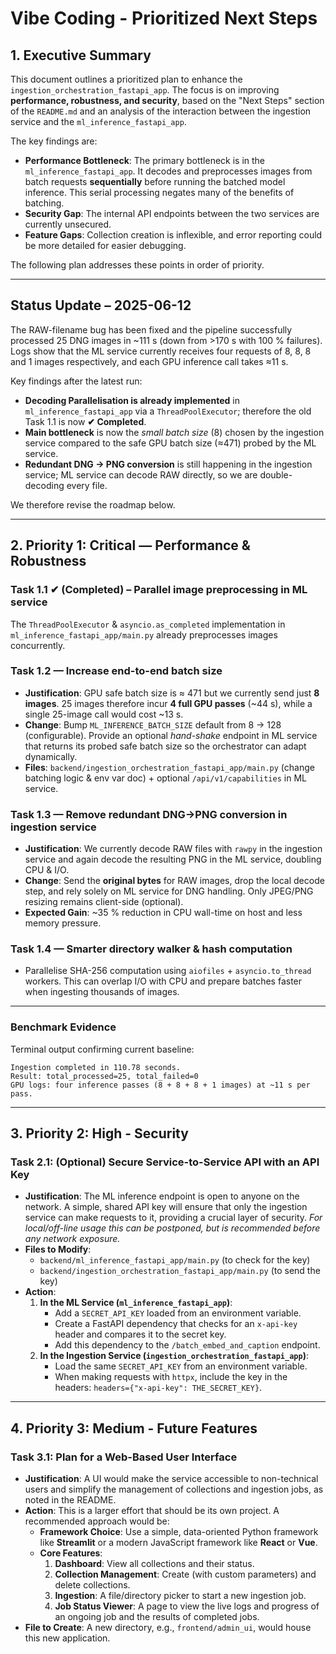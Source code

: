 # Vibe Coding - Prioritized Next Steps

## 1. Executive Summary

This document outlines a prioritized plan to enhance the `ingestion_orchestration_fastapi_app`. The focus is on improving **performance, robustness, and security**, based on the "Next Steps" section of the `README.md` and an analysis of the interaction between the ingestion service and the `ml_inference_fastapi_app`.

The key findings are:
- **Performance Bottleneck**: The primary bottleneck is in the `ml_inference_fastapi_app`. It decodes and preprocesses images from batch requests **sequentially** before running the batched model inference. This serial processing negates many of the benefits of batching.
- **Security Gap**: The internal API endpoints between the two services are currently unsecured.
- **Feature Gaps**: Collection creation is inflexible, and error reporting could be more detailed for easier debugging.

The following plan addresses these points in order of priority.

---

## Status Update – 2025-06-12

The RAW-filename bug has been fixed and the pipeline successfully processed 25 DNG images in ~111 s (down from >170 s with 100 % failures).  Logs show that the ML service currently receives four requests of 8, 8, 8 and 1 images respectively, and each GPU inference call takes ≈11 s.  

Key findings after the latest run:

* **Decoding Parallelisation is already implemented** in `ml_inference_fastapi_app` via a `ThreadPoolExecutor`; therefore the old Task 1.1 is now **✔ Completed**.
* **Main bottleneck** is now the *small batch size* (8) chosen by the ingestion service compared to the safe GPU batch size (≈471) probed by the ML service.
* **Redundant DNG → PNG conversion** is still happening in the ingestion service; ML service can decode RAW directly, so we are double-decoding every file.

We therefore revise the roadmap below.

---

## 2. Priority 1: Critical — Performance & Robustness

### Task 1.1 ✔ (Completed) – Parallel image preprocessing in ML service
The `ThreadPoolExecutor` & `asyncio.as_completed` implementation in `ml_inference_fastapi_app/main.py` already preprocesses images concurrently.

### Task 1.2 — Increase end-to-end batch size

* **Justification**: GPU safe batch size is ≈ 471 but we currently send just **8 images**. 25 images therefore incur **4 full GPU passes** (~44 s), while a single 25-image call would cost ~13 s.  
* **Change**: Bump `ML_INFERENCE_BATCH_SIZE` default from 8 → 128 (configurable).  Provide an optional *hand-shake* endpoint in ML service that returns its probed safe batch size so the orchestrator can adapt dynamically.
* **Files**: `backend/ingestion_orchestration_fastapi_app/main.py` (change batching logic & env var doc) + optional `/api/v1/capabilities` in ML service.

### Task 1.3 — Remove redundant DNG→PNG conversion in ingestion service

* **Justification**: We currently decode RAW files with `rawpy` in the ingestion service and again decode the resulting PNG in the ML service, doubling CPU & I/O.  
* **Change**: Send the **original bytes** for RAW images, drop the local decode step, and rely solely on ML service for DNG handling.  Only JPEG/PNG resizing remains client-side (optional).
* **Expected Gain**: ~35 % reduction in CPU wall-time on host and less memory pressure.

### Task 1.4 — Smarter directory walker & hash computation

* Parallelise SHA-256 computation using `aiofiles` + `asyncio.to_thread` workers.  This can overlap I/O with CPU and prepare batches faster when ingesting thousands of images.

---

### Benchmark Evidence

Terminal output confirming current baseline:

```
Ingestion completed in 110.78 seconds.
Result: total_processed=25, total_failed=0
GPU logs: four inference passes (8 + 8 + 8 + 1 images) at ~11 s per pass.
```

---

## 3. Priority 2: High - Security

### Task 2.1: (Optional) Secure Service-to-Service API with an API Key

- **Justification**: The ML inference endpoint is open to anyone on the network. A simple, shared API key will ensure that only the ingestion service can make requests to it, providing a crucial layer of security. *For local/off-line usage this can be postponed, but is recommended before any network exposure.*
- **Files to Modify**:
    - `backend/ml_inference_fastapi_app/main.py` (to check for the key)
    - `backend/ingestion_orchestration_fastapi_app/main.py` (to send the key)
- **Action**:
    1.  **In the ML Service (`ml_inference_fastapi_app`)**:
        -   Add a `SECRET_API_KEY` loaded from an environment variable.
        -   Create a FastAPI dependency that checks for an `x-api-key` header and compares it to the secret key.
        -   Add this dependency to the `/batch_embed_and_caption` endpoint.
    2.  **In the Ingestion Service (`ingestion_orchestration_fastapi_app`)**:
        -   Load the same `SECRET_API_KEY` from an environment variable.
        -   When making requests with `httpx`, include the key in the headers: `headers={"x-api-key": THE_SECRET_KEY}`.

---

## 4. Priority 3: Medium - Future Features

### Task 3.1: Plan for a Web-Based User Interface

- **Justification**: A UI would make the service accessible to non-technical users and simplify the management of collections and ingestion jobs, as noted in the README.
- **Action**: This is a larger effort that should be its own project. A recommended approach would be:
    - **Framework Choice**: Use a simple, data-oriented Python framework like **Streamlit** or a modern JavaScript framework like **React** or **Vue**.
    - **Core Features**:
        1.  **Dashboard**: View all collections and their status.
        2.  **Collection Management**: Create (with custom parameters) and delete collections.
        3.  **Ingestion**: A file/directory picker to start a new ingestion job.
        4.  **Job Status Viewer**: A page to view the live logs and progress of an ongoing job and the results of completed jobs.
- **File to Create**: A new directory, e.g., `frontend/admin_ui`, would house this new application.